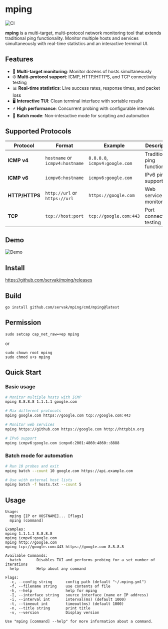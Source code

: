 mping
=====

![CI](https://github.com/servak/mping/actions/workflows/ci.yml/badge.svg)

**mping** is a multi-target, multi-protocol network monitoring tool that extends traditional ping functionality. Monitor multiple hosts and services simultaneously with real-time statistics and an interactive terminal UI.

## Features

- 🎯 **Multi-target monitoring**: Monitor dozens of hosts simultaneously
- 🌐 **Multi-protocol support**: ICMP, HTTP/HTTPS, and TCP connectivity testing
- 📊 **Real-time statistics**: Live success rates, response times, and packet loss
- 🖥️ **Interactive TUI**: Clean terminal interface with sortable results
- ⚡ **High performance**: Concurrent probing with configurable intervals
- 📁 **Batch mode**: Non-interactive mode for scripting and automation

## Supported Protocols

| Protocol | Format | Example | Description |
|----------|--------|---------|-------------|
| **ICMP v4** | `hostname` or `icmpv4:hostname` | `8.8.8.8`, `icmpv4:google.com` | Traditional ping functionality |
| **ICMP v6** | `icmpv6:hostname` | `icmpv6:google.com` | IPv6 ping support |
| **HTTP/HTTPS** | `http://url` or `https://url` | `https://google.com` | Web service monitoring |
| **TCP** | `tcp://host:port` | `tcp://google.com:443` | Port connectivity testing |

## Demo

![Demo](mping.gif)

## Install

https://github.com/servak/mping/releases

## Build

```
go install github.com/servak/mping/cmd/mping@latest
```
## Permission

```
sudo setcap cap_net_raw=+ep mping
```

or

```
sudo chown root mping
sudo chmod u+s mping
```

## Quick Start

### Basic usage
```bash
# Monitor multiple hosts with ICMP
mping 8.8.8.8 1.1.1.1 google.com

# Mix different protocols
mping google.com https://google.com tcp://google.com:443

# Monitor web services
mping https://github.com https://google.com http://httpbin.org

# IPv6 support
mping icmpv6:google.com icmpv6:2001:4860:4860::8888
```

### Batch mode for automation
```bash
# Run 10 probes and exit
mping batch --count 10 google.com https://api.example.com

# Use with external host lists
mping batch -f hosts.txt --count 5
```

## Usage

```
Usage:
  mping [IP or HOSTNAME]... [flags]
  mping [command]

Examples:
mping 1.1.1.1 8.8.8.8
mping icmpv6:google.com
mping http://google.com
mping tcp://google.com:443 https://google.com 8.8.8.8

Available Commands:
  batch       Disables TUI and performs probing for a set number of iterations
  help        Help about any command

Flags:
  -c, --config string      config path (default "~/.mping.yml")
  -f, --filename string    use contents of file
  -h, --help               help for mping
  -I, --interface string   source interface (name or IP address)
  -i, --interval int       interval(ms) (default 1000)
  -t, --timeout int        timeout(ms) (default 1000)
  -n, --title string       print title
  -v, --version            Display version

Use "mping [command] --help" for more information about a command.
```
